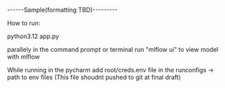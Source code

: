 
------Sample(formatting TBD)---------

How to run:

python3.12 app.py

parallely in the command prompt or terminal run  "mlflow ui" to view model with mlflow

While running in the pycharm add root/creds.env file in the runconfigs -> path to env files (This file shoudnt pushed to git at final draft)